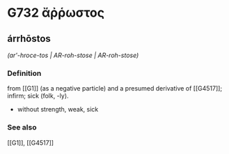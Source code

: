 # G732 ἄῤῥωστος

## árrhōstos

_(ar'-hroce-tos | AR-roh-stose | AR-roh-stose)_

### Definition

from [[G1]] (as a negative particle) and a presumed derivative of [[G4517]]; infirm; sick (folk, -ly).

- without strength, weak, sick

### See also

[[G1]], [[G4517]]

